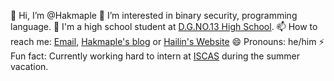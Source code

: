 👋 Hi, I’m @Hakmaple
👀 I’m interested in binary security, programming language.
🏫 I'm a high school student at [D.G.NO.13 High School](https://dgssz.dgjy.net/).
📫 How to reach me: [Email](mailto:iszhenghailin@gmail.com), [Hakmaple's blog](https://hakmaple.github.io/) or [Hailin's Website](https://hakmaple.github.io/cv)
😄 Pronouns: he/him
⚡ Fun fact: Currently working hard to intern at [ISCAS](https://is.cas.cn/) during the summer vacation.
